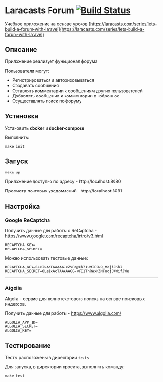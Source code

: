 # Laracasts Forum [![Build Status](https://travis-ci.org/poymanov/forum.svg?branch=master)](https://travis-ci.org/poymanov/forum)

Учебное приложение на основе уроков [https://laracasts.com/series/lets-build-a-forum-with-laravel](https://laracasts.com/series/lets-build-a-forum-with-laravel)

## Описание

Приложение реализует функционал форума.

Пользователи могут:

* Регистрироваться и авторизовываться
* Создавать сообщения
* Оставлять комментарии к сообщениям других пользователей
* Добавлять сообщения и комментарии в избранное
* Осущеставлять поиск по форуму


## Установка

Установить **docker** и **docker-compose**

Выполнить:
```
make init
```

## Запуск

```
make up
```

Приложение доступно по адресу - http://localhost:8080

Просмотр почтовых уведомлений - http://localhost:8081

## Настройка

### Google ReCaptcha

Получить данные для работы с ReCaptcha - https://www.google.com/recaptcha/intro/v3.html

```
RECAPTCHA_KEY=
RECAPTCHA_SECRET=
```

Можно использовать тестовые данные:

```
RECAPTCHA_KEY=6LeIxAcTAAAAAJcZVRqyHh71UMIEGNQ_MXjiZKhI
RECAPTCHA_SECRET=6LeIxAcTAAAAAGG-vFI1TnRWxMZNFuojJ4WifJWe
```

---

### Algolia

Algolia - сервис для полнотекстового поиска на основе поисковых индексов.

Получить данные для работы - https://www.algolia.com/

```
ALGOLIA_APP_ID=
ALGOLIA_SECRET=
ALGOLIA_KEY=
```

## Тестирование

Тесты расположены в директории `tests`

Для запуска, в директории проекта, выполнить команду:

```
make test
```
